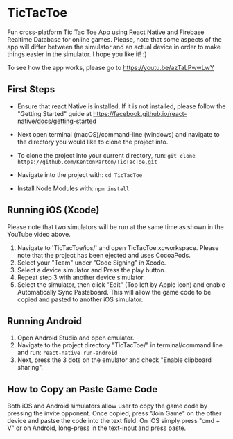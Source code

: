 # TicTacToe
Fun cross-platform Tic Tac Toe App using React Native and Firebase Realtime Database for online games. Please, note that some aspects of the app will differ between the simulator and an actual device in order to make things easier in the simulator. I hope you like it! :) 

To see how the app works, please go to https://youtu.be/azTaLPwwLwY


## First Steps
- Ensure that react Native is installed. If it is not installed, please follow the "Getting Started" guide at https://facebook.github.io/react-native/docs/getting-started

- Next open terminal (macOS)/command-line (windows) and navigate to the directory you would like to clone the project into.

- To clone the project into your current directory, run:
```git clone https://github.com/KentonParton/TicTacToe.git```

- Navigate into the project with:
```cd TicTacToe```

- Install Node Modules with:
```npm install```


## Running iOS (Xcode)
Please note that two simulators will be run at the same time as shown in the YouTube video above.

1. Navigate to 'TicTacToe/ios/' and open TicTacToe.xcworkspace. Please note that the project has been ejected and uses CocoaPods.
2. Select your "Team" under "Code Signing" in Xcode.
3. Select a device simulator and Press the play button.
4. Repeat step 3 with another device simulator.
5. Select the simulator, then click "Edit" (Top left by Apple icon) and enable Automatically Sync Pasteboard. This will allow the game code to be copied and pasted to another iOS simulator.


## Running Android
1. Open Android Studio and open emulator.
2. Navigate to the project directory "TicTacToe/" in terminal/command line and run:
```react-native run-android```
3. Next, press the 3 dots on the emulator and check "Enable clipboard sharing".


## How to Copy an Paste Game Code
Both iOS and Android simulators allow user to copy the game code by pressing the invite opponent. Once copied, press "Join Game" on the other device and pastse the code into the text field. On iOS simply press "cmd + V" or on Android, long-press in the text-input and press paste.
